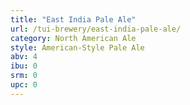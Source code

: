 ```yaml
---
title: "East India Pale Ale"
url: /tui-brewery/east-india-pale-ale/
category: North American Ale
style: American-Style Pale Ale
abv: 4
ibu: 0
srm: 0
upc: 0
---
```


